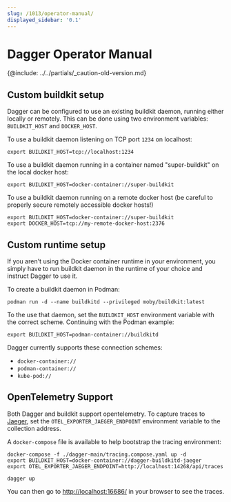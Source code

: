 ```yaml
---
slug: /1013/operator-manual/
displayed_sidebar: '0.1'
---
```


# Dagger Operator Manual

\{@include:  ../../partials/_caution-old-version.md\}

## Custom buildkit setup

Dagger can be configured to use an existing buildkit daemon, running either locally or remotely. This can be done using two environment variables: `BUILDKIT_HOST` and `DOCKER_HOST`.

To use a buildkit daemon listening on TCP port `1234` on localhost:

```shell
export BUILDKIT_HOST=tcp://localhost:1234
```

To use a buildkit daemon running in a container named "super-buildkit" on the local docker host:

```shell
export BUILDKIT_HOST=docker-container://super-buildkit
```

To use a buildkit daemon running on a remote docker host (be careful to properly secure remotely accessible docker hosts!)

```shell
export BUILDKIT_HOST=docker-container://super-buildkit
export DOCKER_HOST=tcp://my-remote-docker-host:2376
```

## Custom runtime setup

If you aren't using the Docker container runtime in your environment, you simply have to run buildkit daemon in the runtime of your choice and instruct Dagger to use it.

To create a buildkit daemon in Podman:

```shell
podman run -d --name buildkitd --privileged moby/buildkit:latest
```

To the use that daemon, set the `BUILDKIT_HOST` environment variable with the correct scheme. Continuing with the Podman example:

```shell
export BUILDKIT_HOST=podman-container://buildkitd
```

Dagger currently supports these connection schemes:

- `docker-container://`
- `podman-container://`
- `kube-pod://`

## OpenTelemetry Support

Both Dagger and buildkit support opentelemetry. To capture traces to
[Jaeger](https://github.com/jaegertracing/jaeger), set the `OTEL_EXPORTER_JAEGER_ENDPOINT` environment variable to the collection address.

A `docker-compose` file is available to help bootstrap the tracing environment:

```shell
docker-compose -f ./dagger-main/tracing.compose.yaml up -d
export BUILDKIT_HOST=docker-container://dagger-buildkitd-jaeger
export OTEL_EXPORTER_JAEGER_ENDPOINT=http://localhost:14268/api/traces

dagger up
```

You can then go to [http://localhost:16686/](http://localhost:16686/) in your browser to see the traces.
